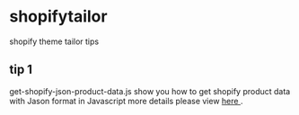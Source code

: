 # shopifytailor
shopify theme tailor tips

tip 1
------
get-shopify-json-product-data.js
show you how to get shopify product data with Jason format in Javascript
more details please view <a href="https://www.mojoin.com/get-shopify-product-data-json-format?utm_source=github&utm_medium=inreadme">here </a>.
